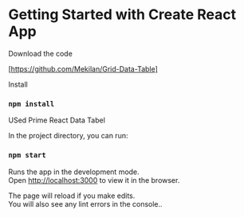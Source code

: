 # Getting Started with Create React App

Download the code

[https://github.com/Mekilan/Grid-Data-Table]

Install

### `npm install`

USed Prime React Data Tabel

In the project directory, you can run:

### `npm start`

Runs the app in the development mode.\
Open [http://localhost:3000](http://localhost:3000) to view it in the browser.

The page will reload if you make edits.\
You will also see any lint errors in the console..
